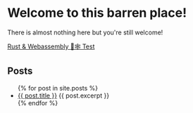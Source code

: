 # Welcome to this barren place!

There is almost nothing here but you're still welcome!

[Rust & Webassembly 🦀🕸 Test](rustwasm.html)

## Posts
<ul>
  {% for post in site.posts %}
    <li>
      <a href="{{ post.url }}">{{ post.title }}</a>
      {{ post.excerpt }}
    </li>
  {% endfor %}
</ul>
